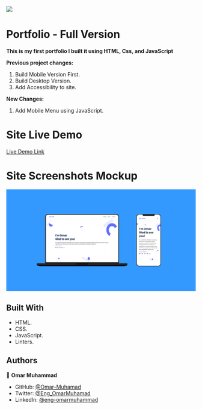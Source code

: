 ![](https://img.shields.io/badge/Microverse-blueviolet)

# Portfolio - Full Version

  **This is my first portfolio I built it using HTML, Css, and JavaScript**

  **Previous project changes:**
  1. Build Mobile Version First.
  2. Build Desktop Version.
  3. Add Accessibility to site.

  **New Changes:**
  1. Add Mobile Menu using JavaScript.


# Site Live Demo
  [Live Demo Link](https://omar-muhamad.github.io/Portfolio-Full-Vesion/)


# Site Screenshots Mockup

  ![screenshot](./images/WebSite-Mockup.png) 
  

## Built With

- HTML.
- CSS.
- JavaScript.
- Linters.


## Authors

👤 **Omar Muhammad**

- GitHub: [@Omar-Muhamad](https://github.com/Omar-Muhamad)
- Twitter: [@Eng_OmarMuhamad](https://twitter.com/Eng_OmarMuhamad)
- LinkedIn: [@eng-omarmuhammad](https://www.linkedin.com/in/eng-omarmuhammad/)
